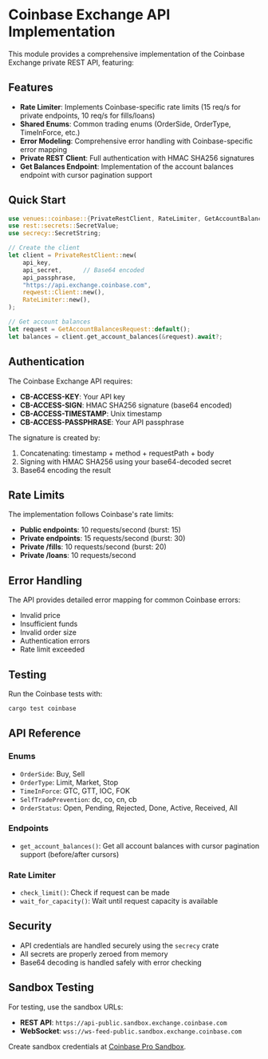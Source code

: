 # Coinbase Exchange API Implementation

This module provides a comprehensive implementation of the Coinbase Exchange private REST API, featuring:

## Features

- **Rate Limiter**: Implements Coinbase-specific rate limits (15 req/s for private endpoints, 10 req/s for fills/loans)
- **Shared Enums**: Common trading enums (OrderSide, OrderType, TimeInForce, etc.)
- **Error Modeling**: Comprehensive error handling with Coinbase-specific error mapping
- **Private REST Client**: Full authentication with HMAC SHA256 signatures
- **Get Balances Endpoint**: Implementation of the account balances endpoint with cursor pagination support

## Quick Start

```rust
use venues::coinbase::{PrivateRestClient, RateLimiter, GetAccountBalancesRequest};
use rest::secrets::SecretValue;
use secrecy::SecretString;

// Create the client
let client = PrivateRestClient::new(
    api_key,
    api_secret,      // Base64 encoded
    api_passphrase,
    "https://api.exchange.coinbase.com",
    reqwest::Client::new(),
    RateLimiter::new(),
);

// Get account balances
let request = GetAccountBalancesRequest::default();
let balances = client.get_account_balances(&request).await?;
```

## Authentication

The Coinbase Exchange API requires:
- **CB-ACCESS-KEY**: Your API key
- **CB-ACCESS-SIGN**: HMAC SHA256 signature (base64 encoded)
- **CB-ACCESS-TIMESTAMP**: Unix timestamp
- **CB-ACCESS-PASSPHRASE**: Your API passphrase

The signature is created by:
1. Concatenating: timestamp + method + requestPath + body
2. Signing with HMAC SHA256 using your base64-decoded secret
3. Base64 encoding the result

## Rate Limits

The implementation follows Coinbase's rate limits:
- **Public endpoints**: 10 requests/second (burst: 15)
- **Private endpoints**: 15 requests/second (burst: 30)
- **Private /fills**: 10 requests/second (burst: 20)
- **Private /loans**: 10 requests/second

## Error Handling

The API provides detailed error mapping for common Coinbase errors:
- Invalid price
- Insufficient funds
- Invalid order size
- Authentication errors
- Rate limit exceeded

## Testing

Run the Coinbase tests with:
```bash
cargo test coinbase
```

## API Reference

### Enums

- `OrderSide`: Buy, Sell
- `OrderType`: Limit, Market, Stop
- `TimeInForce`: GTC, GTT, IOC, FOK
- `SelfTradePrevention`: dc, co, cn, cb
- `OrderStatus`: Open, Pending, Rejected, Done, Active, Received, All

### Endpoints

- `get_account_balances()`: Get all account balances with cursor pagination support (before/after cursors)

### Rate Limiter

- `check_limit()`: Check if request can be made
- `wait_for_capacity()`: Wait until request capacity is available

## Security

- API credentials are handled securely using the `secrecy` crate
- All secrets are properly zeroed from memory
- Base64 decoding is handled safely with error checking

## Sandbox Testing

For testing, use the sandbox URLs:
- **REST API**: `https://api-public.sandbox.exchange.coinbase.com`
- **WebSocket**: `wss://ws-feed-public.sandbox.exchange.coinbase.com`

Create sandbox credentials at [Coinbase Pro Sandbox](https://public.sandbox.exchange.coinbase.com).